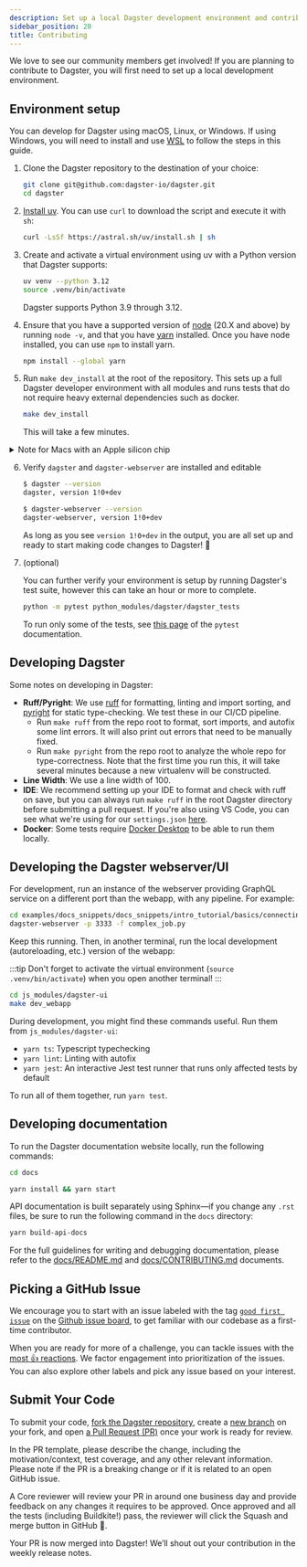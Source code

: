 ```yaml
---
description: Set up a local Dagster development environment and contribute code and documentation to the Dagster open source project.
sidebar_position: 20
title: Contributing
---
```


We love to see our community members get involved! If you are planning to contribute to Dagster, you will first need to set up a local development environment.

## Environment setup

You can develop for Dagster using macOS, Linux, or Windows. If using Windows, you will need to install and use [WSL](https://learn.microsoft.com/windows/wsl/install) to follow the steps in this guide.

1. Clone the Dagster repository to the destination of your choice:

   ```bash
   git clone git@github.com:dagster-io/dagster.git
   cd dagster
   ```

2. [Install uv](https://docs.astral.sh/uv/getting-started/installation/). You can use `curl` to download the script and execute it with `sh`:

   ```bash
   curl -LsSf https://astral.sh/uv/install.sh | sh
   ```

3. Create and activate a virtual environment using uv with a Python version that Dagster supports:

   ```bash
   uv venv --python 3.12
   source .venv/bin/activate
   ```

   Dagster supports Python 3.9 through 3.12.

4. Ensure that you have a supported version of [node](https://nodejs.org/en/download) (20.X and above) by running `node -v`, and that you have [yarn](https://yarnpkg.com/lang/en/) installed. Once you have node installed, you can use `npm` to install yarn.

   ```bash
   npm install --global yarn
   ```

5. Run `make dev_install` at the root of the repository. This sets up a full Dagster developer environment with all modules and runs tests that do not require heavy external dependencies such as docker.

   ```bash
   make dev_install
   ```

   This will take a few minutes.

<details>
  <summary>Note for Macs with an Apple silicon chip</summary>

    Some users have reported installation problems due to missing wheels for arm64 Macs when installing the `grpcio` package. To install the `dagster` development environment using our pre-built wheel of the `grpcio` package for M1, M2, and M3 machines, run `make dev_install_m1_grpcio_wheel` instead of `make dev_install`.
 </details>

6. Verify `dagster` and `dagster-webserver` are installed and editable
  
    ```bash
   $ dagster --version
    dagster, version 1!0+dev

   $ dagster-webserver --version
   dagster-webserver, version 1!0+dev
   ```

   As long as you see `version 1!0+dev` in the output, you are all set up and ready to start making code changes to Dagster! 🎉  

7. (optional)

   You can further verify your environment is setup by running Dagster's test suite, however this can take an hour or more to complete.
   ```bash
   python -m pytest python_modules/dagster/dagster_tests
   ```
   To run only some of the tests, see [this page](https://docs.pytest.org/en/stable/how-to/usage.html#specifying-which-tests-to-run) of the `pytest` documentation.

## Developing Dagster

Some notes on developing in Dagster:

- **Ruff/Pyright**: We use [ruff](https://github.com/charliermarsh/ruff) for formatting, linting and import sorting, and [pyright](https://github.com/microsoft/pyright) for static type-checking. We test these in our CI/CD pipeline.
  - Run `make ruff` from the repo root to format, sort imports, and autofix some lint errors. It will also print out errors that need to be manually fixed.
  - Run `make pyright` from the repo root to analyze the whole repo for type-correctness. Note that the first time you run this, it will take several minutes because a new virtualenv will be constructed.
- **Line Width**: We use a line width of 100.
- **IDE**: We recommend setting up your IDE to format and check with ruff on save, but you can always run `make ruff` in the root Dagster directory before submitting a pull request. If you're also using VS Code, you can see what we're using for our `settings.json` [here](https://gist.github.com/natekupp/7a17a9df8d2064e5389cc84aa118a896).
- **Docker**: Some tests require [Docker Desktop](https://www.docker.com/products/docker-desktop) to be able to run them locally.

## Developing the Dagster webserver/UI

For development, run an instance of the webserver providing GraphQL service on a different port than the webapp, with any pipeline. For example:

```bash
cd examples/docs_snippets/docs_snippets/intro_tutorial/basics/connecting_ops/
dagster-webserver -p 3333 -f complex_job.py
```

Keep this running. Then, in another terminal, run the local development (autoreloading, etc.) version of the webapp:

:::tip
Don't forget to activate the virtual environment (`source .venv/bin/activate`) when you open another terminal!
:::
```bash
cd js_modules/dagster-ui
make dev_webapp
```

During development, you might find these commands useful. Run them from `js_modules/dagster-ui`:

- `yarn ts`: Typescript typechecking
- `yarn lint`: Linting with autofix
- `yarn jest`: An interactive Jest test runner that runs only affected tests by default

To run all of them together, run `yarn test`.

## Developing documentation

To run the Dagster documentation website locally, run the following commands:

```bash
cd docs
```

```bash
yarn install && yarn start
```

API documentation is built separately using Sphinx&mdash;if you change any `.rst` files, be sure to run the following command in the `docs` directory:

```bash
yarn build-api-docs
```

For the full guidelines for writing and debugging documentation, please refer to the [docs/README.md](https://github.com/dagster-io/dagster/blob/master/docs/README.md) and [docs/CONTRIBUTING.md](https://github.com/dagster-io/dagster/blob/master/docs/CONTRIBUTING.md) documents.

## Picking a GitHub Issue

We encourage you to start with an issue labeled with the tag [`good first issue`](https://github.com/dagster-io/dagster/issues?q=is%3Aopen+is%3Aissue+label%3A%22type%3A+good+first+issue%22) on the [Github issue board](https://github.com/dagster-io/dagster/issues), to get familiar with our codebase as a first-time contributor.

When you are ready for more of a challenge, you can tackle issues with the [most 👍 reactions](https://github.com/dagster-io/dagster/issues?q=is%3Aissue+is%3Aopen+sort%3Areactions-%2B1-desc). We factor engagement into prioritization of the issues. You can also explore other labels and pick any issue based on your interest.

## Submit Your Code

To submit your code, [fork the Dagster repository](https://help.github.com/en/articles/fork-a-repo), create a [new branch](https://help.github.com/en/desktop/contributing-to-projects/creating-a-branch-for-your-work) on your fork, and open [a Pull Request (PR)](https://help.github.com/en/articles/creating-a-pull-request-from-a-fork) once your work is ready for review.

In the PR template, please describe the change, including the motivation/context, test coverage, and any other relevant information. Please note if the PR is a breaking change or if it is related to an open GitHub issue.

A Core reviewer will review your PR in around one business day and provide feedback on any changes it requires to be approved. Once approved and all the tests (including Buildkite!) pass, the reviewer will click the Squash and merge button in GitHub 🥳.

Your PR is now merged into Dagster! We’ll shout out your contribution in the weekly release notes.
